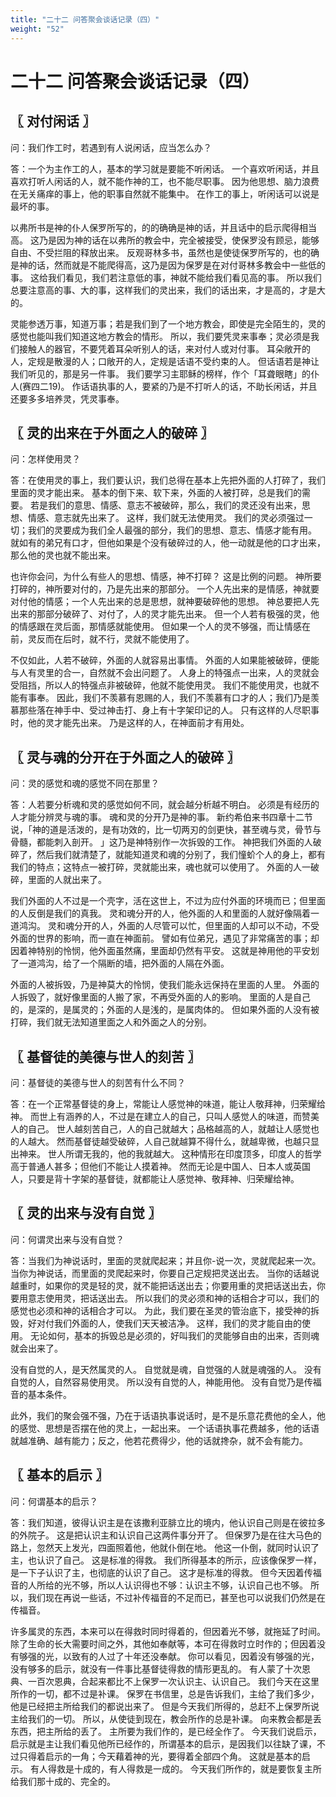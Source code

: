```yaml
---
title: "二十二 问答聚会谈话记录（四）"
weight: "52"
---
```


# 二十二 问答聚会谈话记录（四）


## 〖 对付闲话 〗

问：我们作工时，若遇到有人说闲话，应当怎么办？

答：一个为主作工的人，基本的学习就是要能不听闲话。
一个喜欢听闲话，并且喜欢打听人闲话的人，就不能作神的工，也不能尽职事。
因为他思想、脑力浪费在无关痛痒的事上，他的职事自然就不能集中。
在作工的事上，听闲话可以说是最坏的事。

以弗所书是神的仆人保罗所写的，的的确确是神的话，并且话中的启示爬得相当高。
这乃是因为神的话在以弗所的教会中，完全被接受，使保罗没有顾忌，能够自由、不受拦阻的释放出来。
反观哥林多书，虽然也是使徒保罗所写的，也的确是神的话，然而就是不能爬得高，这乃是因为保罗是在对付哥林多教会中一些低的事。
这给我们看见，我们若注意低的事，神就不能给我们看见高的事。
所以我们总要注意高的事、大的事，这样我们的灵出来，我们的话出来，才是高的，才是大的。

灵能参透万事，知道万事；若是我们到了一个地方教会，即使是完全陌生的，灵的感觉也能叫我们知道这地方教会的情形。
所以，我们要凭灵来事奉；灵必须是我们接触人的器官，不要凭着耳朵听别人的话，来对付人或对付事。
耳朵敞开的人，定规是散漫的人；口敞开的人，定规是话语不受约束的人。
但话语若是神让我们听见的，那是另一件事。
我们要学习主耶稣的榜样，作个「耳聋眼瞎」的仆人(赛四二19)。
作话语执事的人，要紧的乃是不打听人的话，不助长闲话，并且还要多多培养灵，凭灵事奉。

## 〖 灵的出来在于外面之人的破碎 〗

问：怎样使用灵？

答：在使用灵的事上，我们要认识，我们总得在基本上先把外面的人打碎了，我们里面的灵才能出来。
基本的倒下来、软下来，外面的人被打碎，总是我们的需要。
若是我们的意思、情感、意志不被破碎，那么，我们的灵还没有出来，思想、情感、意志就先出来了。
这样，我们就无法使用灵。
我们的灵必须强过一切；我们的灵要成为我们全人最强的部分，我们的思想、意志、情感才能有用。
就如有的弟兄有口才，但他如果是个没有破碎过的人，他一动就是他的口才出来，那么他的灵也就不能出来。

也许你会问，为什么有些人的思想、情感，神不打碎？
这是比例的问题。
神所要打碎的，神所要对付的，乃是先出来的那部分。
一个人先出来的是情感，神就要对付他的情感；一个人先出来的总是思想，就神要破碎他的思想。
神总要把人先出来的那部分破碎了、对付了，人的灵才能先出来。
但一个人若有极强的灵，他的情感跟在灵后面，那情感就能使用。
但如果一个人的灵不够强，而让情感在前，灵反而在后时，就不行，灵就不能使用了。

不仅如此，人若不破碎，外面的人就容易出事情。
外面的人如果能被破碎，便能与人有灵里的合一，自然就不会出问题了。
人身上的特强点一出来，人的灵就会受阻挡，所以人的特强点非被破碎，他就不能使用灵。
我们不能使用灵，也就不能有事奉。
因此，我们不羡慕有恩赐的人，我们不羡慕有口才的人；我们乃是羡慕那些落在神手中、受过神击打、身上有十字架印记的人。
只有这样的人尽职事时，他的灵才能先出来。
乃是这样的人，在神面前才有用处。

## 〖 灵与魂的分开在于外面之人的破碎 〗

问：灵的感觉和魂的感觉不同在那里？

答：人若要分析魂和灵的感觉如何不同，就会越分析越不明白。
必须是有经历的人才能分辨灵与魂的事。
魂和灵的分开乃是神的事。
新约希伯来书四章十二节说，「神的道是活泼的，是有功效的，比一切两刃的剑更快，甚至魂与灵，骨节与骨髓，都能刺入剖开。
」这乃是神特别作一次拆毁的工作。
神把我们外面的人破碎了，然后我们就清楚了，就能知道灵和魂的分别了，我们憧蚧个人的身上，都有我们的特点；这特点一被打碎，灵就能出来，魂也就可以使用了。
外面的人一破碎，里面的人就出来了。

我们外面的人不过是一个壳字，活在这世上，不过为应付外面的环境而已；但里面的人反倒是我们的真我。
灵和魂分开的人，他外面的人和里面的人就好像隔着一道鸿沟。
灵和魂分开的人，外面的人尽管可以忙，但里面的人却可以不动，不受外面的世界的影响，而一直在神面前。
譬如有位弟兄，遇见了非常痛苦的事；却因着神特别的怜悯，他外面虽然痛，里面却仍然有平安。
这就是神用他的平安划了一道鸿沟，给了一个隔断的墙，把外面的人隔在外面。

外面的人被拆毁，乃是神莫大的怜悯，使我们能永远保持在里面的人里。
外面的人拆毁了，就好像里面的人搬了家，不再受外面的人的影响。
里面的人是自己的，是深的，是属灵的；外面的人是浅的，是属肉体的。
但如果外面的人没有被打碎，我们就无法知道里面之人和外面之人的分别。

## 〖 基督徒的美德与世人的刻苦 〗

问：基督徒的美德与世人的刻苦有什么不同？

答：在一个正常基督徒的身上，常能让人感觉神的味道，能让人敬拜神，归荣耀给神。
而世上有涵养的人，不过是在建立人的自己，只叫人感觉人的味道，而赞美人的自己。
世人越刻苦自己，人的自己就越大；品格越高的人，就越让人感觉也的人越大。
然而基督徒越受破碎，人自己就越算不得什么，就越卑微，也越只显出神来。
世人所谓无我的，他的我就越大。
这种情形在印度顶多，印度人的哲学高于普通人甚多；但他们不能让人摸着神。
然而无论是中国人、日本人或英国人，只要是背十字架的基督徒，就都能让人感觉神、敬拜神、归荣耀给神。

## 〖 灵的出来与没有自觉 〗

问：何谓灵出来与没有自觉？

答：当我们为神说话时，里面的灵就爬起来；并且你-说一次，灵就爬起来一次。
当你为神说话，而里面的灵爬起来时，你要自己定规把灵送出去。
当你的话越说越重时，如果你的灵是轻的灵，就不能把话送出去；你要用重的灵把话送出去，你要用意志使用灵，把话送出去。
所以我们的灵必须和神的话相合才可以，我们的感觉也必须和神的话相合才可以。
为此，我们要在圣灵的管治底下，接受神的拆毁，好对付我们外面的人，使我们天天被洁净。
这样，我们的灵才能自由的使用。
无论如何，基本的拆毁总是必须的，好叫我们的灵能够自由的出来，否则魂就会出来了。

没有自觉的人，是天然属灵的人。
自觉就是魂，自觉强的人就是魂强的人。
没有自觉的人，自然容易使用灵。
所以没有自觉的人，神能用他。
没有自觉乃是传福音的基本条件。

此外，我们的聚会强不强，乃在于话语执事说话时，是不是乐意花费他的全人，他的感觉、思想是否摆在他的灵上，一起出来。
一个话语执事花费越多，他的话语就越准确、越有能力；反之，他若花费得少，他的话就搀杂，就不会有能力。

## 〖 基本的启示 〗

问：何谓基本的启示？

答：我们知道，彼得认识主是在该撒利亚腓立比的境内，他认识自己则是在彼拉多的外院子。
这是把认识主和认识自己这两件事分开了。
但保罗乃是在往大马色的路上，忽然天上发光，四面照着他，他就仆倒在地。
他这一仆倒，就同时认识了主，也认识了自己。
这是标准的得救。
我们所得基本的所示，应该像保罗一样，是一下子认识了主，也彻底的认识了自己。
这才是标准的得救。
但今天因着传福音的人所给的光不够，所以人认识得也不够：认识主不够，认识自己也不够。
所以，我们现在再说一些话，不过补传福音的不足而已，甚至也可以说我们仍然是在传福音。

许多属灵的东西，本来可以在得救时同时得着的，但因着光不够，就拖延了时间。
除了生命的长大需要时间之外，其他如奉献等，本可在得救时立时作的；但因着没有够强的光，以致有的人过了十年还没奉献。
你可以看见，因着没有够强的光，没有够多的启示，就没有一件事比基督徒得救的情形更乱的。
有人蒙了十次恩典、一百次恩典，合起来都比不上保罗一次认识主、认识自己。
我们今天在这里所作的一切，都不过是补课。
保罗在书信里，总是告诉我们，主给了我们多少，他是已经把主所给我们的都说出来了。
但是今天我们所得的，总赶不上保罗所说主给我们的一切。
所以，从使徒到现在，教会所作的总是补课。
向来教会都是丢东西，把主所给的丢了。
主所要为我们作的，是已经全作了。
今天我们说启示，启示就是主让我们看见他所已经作的，所谓基本的启示，是因我们以往缺了课，不过只得着启示的一角；今天藉着神的光，要得着全部四个角。
这就是基本的启示。
有人得救是十成的，有人得救是一成的。
今天我们所作的，就是要恢复主所给我们那十成的、完全的。
